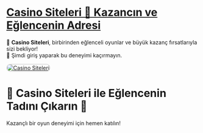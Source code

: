 # <a href="https://t2m.io/2284401" title="Casino Siteleri">Casino Siteleri 🎰 Kazancın ve Eğlencenin Adresi</a>

🎲 **Casino Siteleri**, birbirinden eğlenceli oyunlar ve büyük kazanç fırsatlarıyla sizi bekliyor!  
💸 Şimdi giriş yaparak bu deneyimi kaçırmayın.  

<a href="https://t2m.io/2284401" title="Casino Siteleri">
<img src="https://i.ibb.co/gtF7ptH/photo-2025-01-13-14-27-16.jpg" alt="Casino Siteleri" style="max-width: 100%; border: 2px solid #ddd; border-radius: 10px;">
</a>

# 🎰 Casino Siteleri ile Eğlencenin Tadını Çıkarın 🎰  
Kazançlı bir oyun deneyimi için hemen katılın!
